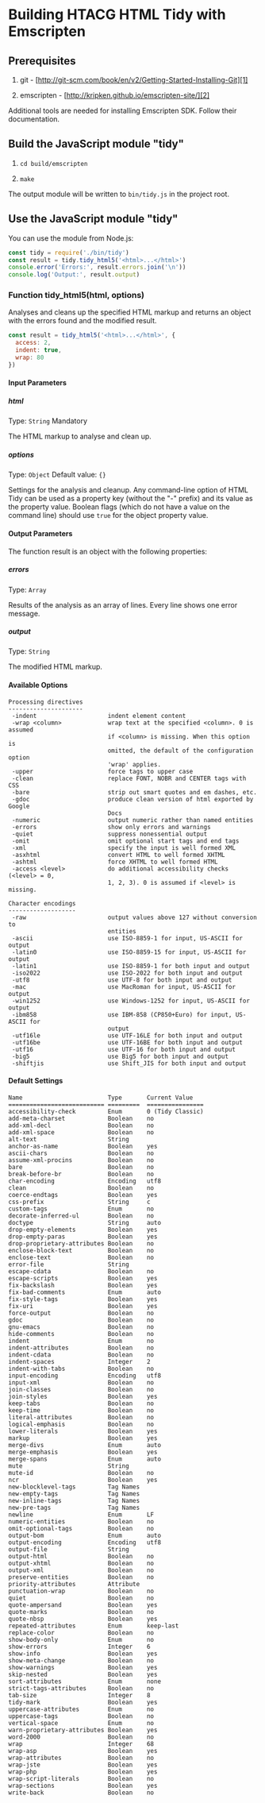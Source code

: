 # Building HTACG HTML Tidy with Emscripten

## Prerequisites

  1. git - [http://git-scm.com/book/en/v2/Getting-Started-Installing-Git][1]

  2. emscripten - [http://kripken.github.io/emscripten-site/][2]

Additional tools are needed for installing Emscripten SDK. Follow their documentation.

## Build the JavaScript module "tidy"

  1. `cd build/emscripten`

  2. `make`

The output module will be written to `bin/tidy.js` in the project root.

## Use the JavaScript module "tidy"

You can use the module from Node.js:

```js
const tidy = require('./bin/tidy')
const result = tidy.tidy_html5('<html>...</html>')
console.error('Errors:', result.errors.join('\n'))
console.log('Output:', result.output)
```

### Function tidy_html5(html, options)

Analyses and cleans up the specified HTML markup and returns an object with the errors found and the modified result.

```js
const result = tidy_html5('<html>...</html>', {
  access: 2,
  indent: true,
  wrap: 80
})
```

#### Input Parameters

##### html
Type: `String`
Mandatory

The HTML markup to analyse and clean up.

##### options
Type: `Object`
Default value: `{}`

Settings for the analysis and cleanup. Any command-line option of HTML Tidy can be used as a property key (without the "-" prefix) and its value as the property value. Boolean flags (which do not have a value on the command line) should use `true` for the object property value.

#### Output Parameters

The function result is an object with the following properties:

##### errors
Type: `Array`

Results of the analysis as an array of lines. Every line shows one error message.

##### output
Type: `String`

The modified HTML markup.

#### Available Options

```test
Processing directives
---------------------
 -indent                    indent element content
 -wrap <column>             wrap text at the specified <column>. 0 is assumed
                            if <column> is missing. When this option is
                            omitted, the default of the configuration option
                            'wrap' applies.
 -upper                     force tags to upper case
 -clean                     replace FONT, NOBR and CENTER tags with CSS
 -bare                      strip out smart quotes and em dashes, etc.
 -gdoc                      produce clean version of html exported by Google
                            Docs
 -numeric                   output numeric rather than named entities
 -errors                    show only errors and warnings
 -quiet                     suppress nonessential output
 -omit                      omit optional start tags and end tags
 -xml                       specify the input is well formed XML
 -asxhtml                   convert HTML to well formed XHTML
 -ashtml                    force XHTML to well formed HTML
 -access <level>            do additional accessibility checks (<level> = 0,
                            1, 2, 3). 0 is assumed if <level> is missing.

Character encodings
-------------------
 -raw                       output values above 127 without conversion to
                            entities
 -ascii                     use ISO-8859-1 for input, US-ASCII for output
 -latin0                    use ISO-8859-15 for input, US-ASCII for output
 -latin1                    use ISO-8859-1 for both input and output
 -iso2022                   use ISO-2022 for both input and output
 -utf8                      use UTF-8 for both input and output
 -mac                       use MacRoman for input, US-ASCII for output
 -win1252                   use Windows-1252 for input, US-ASCII for output
 -ibm858                    use IBM-858 (CP850+Euro) for input, US-ASCII for
                            output
 -utf16le                   use UTF-16LE for both input and output
 -utf16be                   use UTF-16BE for both input and output
 -utf16                     use UTF-16 for both input and output
 -big5                      use Big5 for both input and output
 -shiftjis                  use Shift_JIS for both input and output
```

#### Default Settings

```text
Name                        Type       Current Value
=========================== =========  ================
accessibility-check         Enum       0 (Tidy Classic)
add-meta-charset            Boolean    no
add-xml-decl                Boolean    no
add-xml-space               Boolean    no
alt-text                    String
anchor-as-name              Boolean    yes
ascii-chars                 Boolean    no
assume-xml-procins          Boolean    no
bare                        Boolean    no
break-before-br             Boolean    no
char-encoding               Encoding   utf8
clean                       Boolean    no
coerce-endtags              Boolean    yes
css-prefix                  String     c
custom-tags                 Enum       no
decorate-inferred-ul        Boolean    no
doctype                     String     auto
drop-empty-elements         Boolean    yes
drop-empty-paras            Boolean    yes
drop-proprietary-attributes Boolean    no
enclose-block-text          Boolean    no
enclose-text                Boolean    no
error-file                  String
escape-cdata                Boolean    no
escape-scripts              Boolean    yes
fix-backslash               Boolean    yes
fix-bad-comments            Enum       auto
fix-style-tags              Boolean    yes
fix-uri                     Boolean    yes
force-output                Boolean    no
gdoc                        Boolean    no
gnu-emacs                   Boolean    no
hide-comments               Boolean    no
indent                      Enum       no
indent-attributes           Boolean    no
indent-cdata                Boolean    no
indent-spaces               Integer    2
indent-with-tabs            Boolean    no
input-encoding              Encoding   utf8
input-xml                   Boolean    no
join-classes                Boolean    no
join-styles                 Boolean    yes
keep-tabs                   Boolean    no
keep-time                   Boolean    no
literal-attributes          Boolean    no
logical-emphasis            Boolean    no
lower-literals              Boolean    yes
markup                      Boolean    yes
merge-divs                  Enum       auto
merge-emphasis              Boolean    yes
merge-spans                 Enum       auto
mute                        String
mute-id                     Boolean    no
ncr                         Boolean    yes
new-blocklevel-tags         Tag Names
new-empty-tags              Tag Names
new-inline-tags             Tag Names
new-pre-tags                Tag Names
newline                     Enum       LF
numeric-entities            Boolean    no
omit-optional-tags          Boolean    no
output-bom                  Enum       auto
output-encoding             Encoding   utf8
output-file                 String
output-html                 Boolean    no
output-xhtml                Boolean    no
output-xml                  Boolean    no
preserve-entities           Boolean    no
priority-attributes         Attribute
punctuation-wrap            Boolean    no
quiet                       Boolean    no
quote-ampersand             Boolean    yes
quote-marks                 Boolean    no
quote-nbsp                  Boolean    yes
repeated-attributes         Enum       keep-last
replace-color               Boolean    no
show-body-only              Enum       no
show-errors                 Integer    6
show-info                   Boolean    yes
show-meta-change            Boolean    no
show-warnings               Boolean    yes
skip-nested                 Boolean    yes
sort-attributes             Enum       none
strict-tags-attributes      Boolean    no
tab-size                    Integer    8
tidy-mark                   Boolean    yes
uppercase-attributes        Enum       no
uppercase-tags              Boolean    no
vertical-space              Enum       no
warn-proprietary-attributes Boolean    yes
word-2000                   Boolean    no
wrap                        Integer    68
wrap-asp                    Boolean    yes
wrap-attributes             Boolean    no
wrap-jste                   Boolean    yes
wrap-php                    Boolean    yes
wrap-script-literals        Boolean    no
wrap-sections               Boolean    yes
write-back                  Boolean    no
```

  [1]: http://git-scm.com/book/en/v2/Getting-Started-Installing-Git
  [2]: http://kripken.github.io/emscripten-site/
  [3]: http://xmlsoft.org/XSLT/xsltproc2.html
